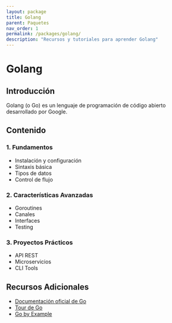 ```yaml
---
layout: package
title: Golang
parent: Paquetes
nav_order: 1
permalink: /packages/golang/
description: "Recursos y tutoriales para aprender Golang"
---
```


# Golang

## Introducción

Golang (o Go) es un lenguaje de programación de código abierto desarrollado por Google.

## Contenido

### 1. Fundamentos
- Instalación y configuración
- Sintaxis básica
- Tipos de datos
- Control de flujo

### 2. Características Avanzadas
- Goroutines
- Canales
- Interfaces
- Testing

### 3. Proyectos Prácticos
- API REST
- Microservicios
- CLI Tools

## Recursos Adicionales

- [Documentación oficial de Go](https://golang.org/doc/)
- [Tour de Go](https://tour.golang.org/)
- [Go by Example](https://gobyexample.com/) 